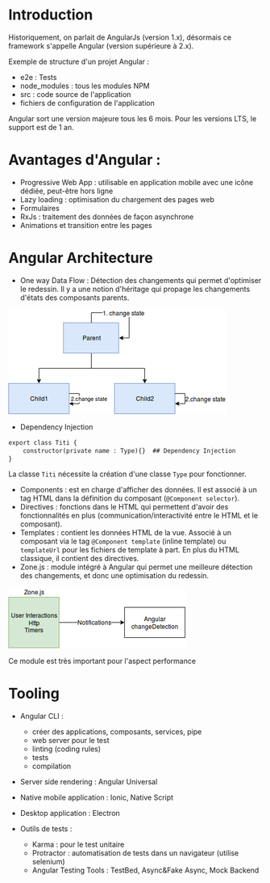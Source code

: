 # Introduction

Historiquement, on parlait de AngularJs (version 1.x), désormais ce framework s'appelle Angular (version supérieure à 2.x).

Exemple de structure d'un projet Angular :
* e2e : Tests
* node_modules : tous les modules NPM
* src : code source de l'application
* fichiers de configuration de l'application

Angular sort une version majeure tous les 6 mois. Pour les versions LTS, le support est de 1 an.

# Avantages d'Angular :
* Progressive Web App : utilisable en application mobile avec une icône dédiée, peut-être hors ligne
* Lazy loading : optimisation du chargement des pages web
* Formulaires
* RxJs : traitement des données de façon asynchrone
* Animations et transition entre les pages

# Angular Architecture 
* One way Data Flow : Détection des changements qui permet d'optimiser le redessin. Il y a une notion d'héritage qui propage les changements d'états des composants parents.

![One Way Data Flow](./one_way_architecture.png)

* Dependency Injection
```
export class Titi {
    constructor(private name : Type){}  ## Dependency Injection
}
```
La classe ```Titi``` nécessite la création d'une classe ```Type``` pour fonctionner.

* Components : est en charge d'afficher des données. Il est associé à un tag HTML dans la définition du composant (```@Component selector```).
* Directives : fonctions dans le HTML qui permettent d'avoir des fonctionnalités en plus (communication/interactivité entre le HTML et le composant).
* Templates : contient les données HTML de la vue. Associé à un composant via le tag ```@Component template``` (inline template) ou ```templateUrl``` pour les fichiers de template à part. En plus du HTML classique, il contient des directives.
* Zone.js : module intégré à Angular qui permet une meilleure détection des changements, et donc une optimisation du redessin.

![One Way Data Flow](./zone.png)

Ce module est très important pour l'aspect performance

# Tooling
* Angular CLI : 
    * créer des applications, composants, services, pipe
    * web server pour le test
    * linting (coding rules)
    * tests
    * compilation

* Server side rendering : Angular Universal
* Native mobile application : Ionic, Native Script
* Desktop application : Electron
* Outils de tests :
    * Karma : pour le test unitaire
    * Protractor : automatisation de tests dans un navigateur (utilise selenium)
    * Angular Testing Tools : TestBed, Async&Fake Async, Mock Backend
